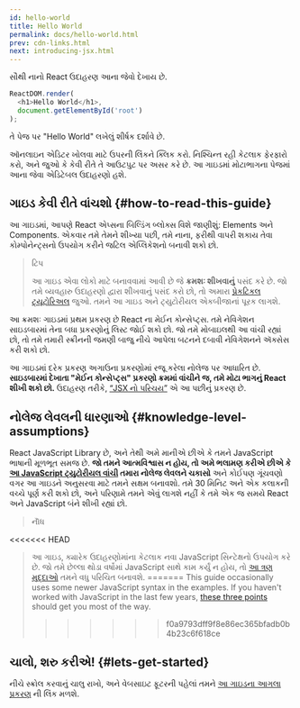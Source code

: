 ```yaml
---
id: hello-world
title: Hello World
permalink: docs/hello-world.html
prev: cdn-links.html
next: introducing-jsx.html
---
```


સૌથી નાનો React ઉદાહરણ આના જેવો દેખાય છે.

```js
ReactDOM.render(
  <h1>Hello World</h1>,
  document.getElementById('root')
);
```

તે પેજ પર "Hello World" લખેલું શીર્ષક દર્શાવે છે.

[](codepen://hello-world)

ઑનલાઇન એડિટર ખોલવા માટે ઉપરની લિંકને ક્લિક કરો. નિશ્ચિન્ત રહી કેટલાક ફેરફારો કરો, અને જુઓ કે કેવી રીતે તે આઉટપુટ પર અસર કરે છે. આ ગાઇડમાં મોટાભાગના પેજમાં આના જેવા એડિટેબલ ઉદાહરણો હશે.


## ગાઇડ કેવી રીતે વાંચશો {#how-to-read-this-guide}


આ ગાઇડમાં, આપણે React એપ્સના બિલ્ડિંગ બ્લોક્સ વિશે જાણીશું: Elements અને Components. એકવાર તમે તેમને શીખ્યા પછી, તમે નાના, ફરીથી વાપરી શકાય તેવા કોમ્પોનેન્ટ્સનો ઉપયોગ કરીને જટિલ એપ્લિકેશનો બનાવી શકો છો.

>ટિપ
>
>આ ગાઇડ એવા લોકો માટે બનાવવામાં આવી છે જે **ક્રમશઃ શીખવાનું** પસંદ કરે છે. જો તમે વ્યવહારુ ઉદાહરણો દ્વારા શીખવાનું પસંદ કરો છો, તો અમારા [પ્રેકટિકલ ટ્યૂટોરિઅલ](/tutorial/tutorial.html) જુઓ. તમને આ ગાઇડ અને ટ્યુટોરીયલ એકબીજાનાં પૂરક લાગશે.


આ ક્રમશઃ ગાઇડમાં પ્રથમ પ્રકરણ છે React ના મેઈન કોન્સેપ્ટ્સ. તમે નેવિગેશન સાઇડબારમાં તેના બધા પ્રકરણોનું લિસ્ટ જોઈ શકો છો. જો તમે મોબાઇલથી આ વાંચી રહ્યાં છો, તો તમે તમારી સ્ક્રીનની જમણી બાજુ નીચે આપેલા બટનને દબાવી નેવિગેશનને ઍક્સેસ કરી શકો છો.


આ ગાઇડમાં દરેક પ્રકરણ અગાઉના પ્રકરણોમાં રજૂ કરેલા નોલેજ પર આધારિત છે. **સાઇડબારમાં દેખાતા "મેઈન કોન્સેપ્ટ્સ" પ્રકરણો ક્રમમાં વાંચીને જ, તમે મોટા ભાગનું React શીખી શકો છો.** ઉદાહરણ તરીકે, [“JSX નો પરિચય”](/docs/introducing-jsx.html) એ આ પછીનું પ્રકરણ છે.

## નોલેજ લેવલની ધારણાઓ {#knowledge-level-assumptions}

React JavaScript Library છે, અને તેથી અમે માનીએ છીએ કે તમને JavaScript ભાષાની મૂળભૂત સમજ છે. **જો તમને આત્મવિશ્વાસ ન હોય, તો અમે ભલામણ કરીએ છીએ કે [આ JavaScript ટ્યુટોરીયલ વાંચી](https://developer.mozilla.org/en-US/docs/Web/JavaScript/A_re-introduction_to_JavaScript) તમારા નોલેજ લેવલને ચકાસો** અને કોઈપણ ગૂંચવણો વગર આ ગાઇડને અનુસરવા માટે તમને સક્ષમ બનાવશો. તમે 30 મિનિટ અને એક કલાકની વચ્ચે પૂર્ણ કરી શકો છો, અને પરિણામે તમને એવું લાગશે નહીં કે તમે એક જ સમયે React અને JavaScript બંને શીખી રહ્યાં છો.

>નૉૅધ
>
<<<<<<< HEAD
>આ ગાઇડ, ક્યારેક ઉદાહરણોમાંના કેટલાક નવા JavaScript સિન્ટેક્ષનો ઉપયોગ કરે છે. જો તમે છેલ્લા થોડા વર્ષોમાં JavaScript સાથે કામ કર્યું ન હોય, તો [આ ત્રણ મુદ્દાઓ](https://gist.github.com/gaearon/683e676101005de0add59e8bb345340c) તમને વધુ પરિચિત બનાવશે.
=======
>This guide occasionally uses some newer JavaScript syntax in the examples. If you haven't worked with JavaScript in the last few years, [these three points](https://gist.github.com/gaearon/683e676101005de0add59e8bb345340c) should get you most of the way.
>>>>>>> f0a9793dff9f8e86ec365bfadb0b4b23c6f618ce


## ચાલો, શરુ કરીએ! {#lets-get-started}

નીચે સ્ક્રોલ કરવાનું ચાલુ રાખો, અને વેબસાઇટ ફૂટરની પહેલાં તમને [આ ગાઇડના આગલા પ્રકરણ](/docs/introducing-jsx.html) ની લિંક મળશે.


